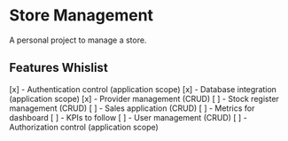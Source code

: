 # Store Management

A personal project to manage a store.

## Features Whislist

[x] - Authentication control (application scope)
[x] - Database integration (application scope)
[x] - Provider management (CRUD)
[ ] - Stock register management (CRUD)
[ ] - Sales application (CRUD)
[ ] - Metrics for dashboard
[ ] - KPIs to follow
[ ] - User management (CRUD)
[ ] - Authorization control (application scope)
